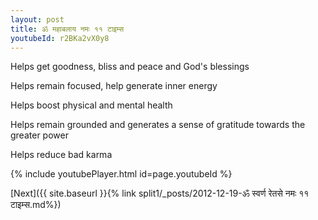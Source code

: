 ```yaml
---
layout: post
title: ॐ महाबलाय नमः ११ टाइम्स
youtubeId: r2BKa2vX0y8
---
```

 
 
Helps get goodness, bliss and peace and God's blessings
 
Helps remain focused, help generate inner energy 
 
Helps boost physical and mental health 
 
Helps remain grounded and generates a sense of gratitude towards the greater power 
 
Helps reduce bad karma
 
 
 
 


{% include youtubePlayer.html id=page.youtubeId %}
 
[Next]({{ site.baseurl }}{% link  split1/_posts/2012-12-19-ॐ स्वर्ण रेतसे नमः ११ टाइम्स.md%})
 

